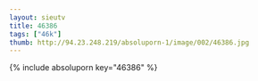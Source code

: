 ```yaml
--- 
layout: sieutv
title: 46386
tags: ["46k"]
thumb: http://94.23.248.219/absoluporn-1/image/002/46386.jpg
---
```

{% include absoluporn key="46386" %} 
